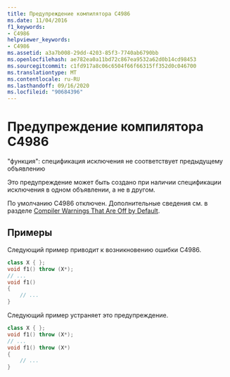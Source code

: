 ```yaml
---
title: Предупреждение компилятора C4986
ms.date: 11/04/2016
f1_keywords:
- C4986
helpviewer_keywords:
- C4986
ms.assetid: a3a7b008-29dd-4203-85f3-7740ab6790bb
ms.openlocfilehash: ae782ea0a11bd72c867ea9532a62d0b14cd98453
ms.sourcegitcommit: c1fd917a8c06c6504f66f66315ff352d0c046700
ms.translationtype: MT
ms.contentlocale: ru-RU
ms.lasthandoff: 09/16/2020
ms.locfileid: "90684396"
---
```

# <a name="compiler-warning-c4986"></a>Предупреждение компилятора C4986

"функция": спецификация исключения не соответствует предыдущему объявлению

Это предупреждение может быть создано при наличии спецификации исключения в одном объявлении, а не в другом.

По умолчанию C4986 отключен. Дополнительные сведения см. в разделе [Compiler Warnings That Are Off by Default](../../preprocessor/compiler-warnings-that-are-off-by-default.md).

## <a name="examples"></a>Примеры

Следующий пример приводит к возникновению ошибки C4986.

```cpp
class X { };
void f1() throw (X*);
// ...
void f1()
{
    // ...
}
```

Следующий пример устраняет это предупреждение.

```cpp
class X { };
void f1() throw (X*);
// ...
void f1() throw (X*)
{
    // ...
}
```
